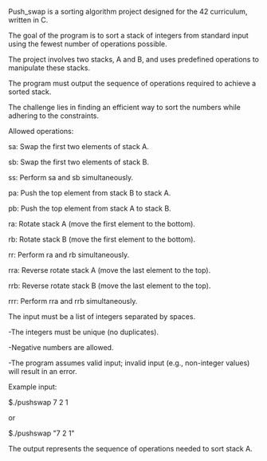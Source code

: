 Push_swap is a sorting algorithm project designed for the 42 curriculum, written in C.

The goal of the program is to sort a stack of integers from standard input using the fewest number of operations possible.

The project involves two stacks, A and B, and uses predefined operations to manipulate these stacks.

The program must output the sequence of operations required to achieve a sorted stack.

The challenge lies in finding an efficient way to sort the numbers while adhering to the constraints.

Allowed operations:

sa: Swap the first two elements of stack A.

sb: Swap the first two elements of stack B.

ss: Perform sa and sb simultaneously.

pa: Push the top element from stack B to stack A.

pb: Push the top element from stack A to stack B.

ra: Rotate stack A (move the first element to the bottom).

rb: Rotate stack B (move the first element to the bottom).

rr: Perform ra and rb simultaneously.

rra: Reverse rotate stack A (move the last element to the top).

rrb: Reverse rotate stack B (move the last element to the top).

rrr: Perform rra and rrb simultaneously.


The input must be a list of integers separated by spaces.

-The integers must be unique (no duplicates).

-Negative numbers are allowed.

-The program assumes valid input; invalid input (e.g., non-integer values) will result in an error.

Example input:

$./pushswap 7 2 1

or

$./pushswap "7 2 1" 

The output represents the sequence of operations needed to sort stack A.

